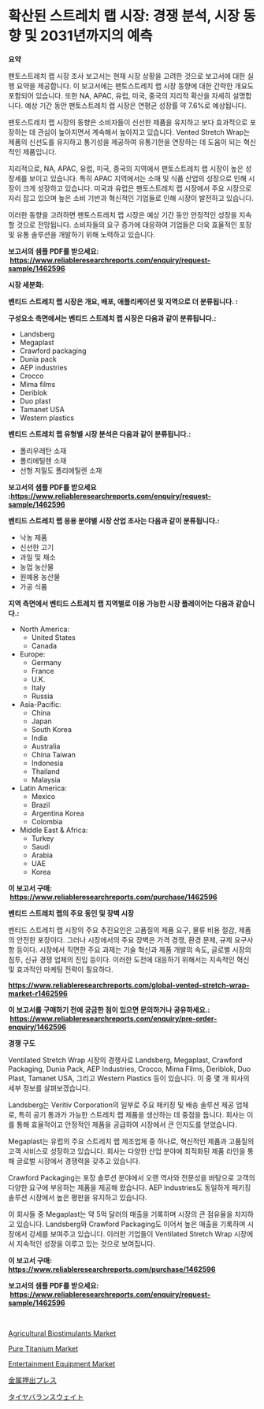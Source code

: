 <p><h1>확산된 스트레치 랩 시장: 경쟁 분석, 시장 동향 및 2031년까지의 예측</h1></p><p><strong>요약</strong></p>
<p><p>팬토스트레치 랩 시장 조사 보고서는 현재 시장 상황을 고려한 것으로 보고서에 대한 실행 요약을 제공합니다. 이 보고서에는 팬토스트레치 랩 시장 동향에 대한 간략한 개요도 포함되어 있습니다. 또한 NA, APAC, 유럽, 미국, 중국의 지리적 확산을 자세히 설명합니다. 예상 기간 동안 팬토스트레치 랩 시장은 연평균 성장률 약 7.6%로 예상됩니다. </p><p>팬토스트레치 랩 시장의 동향은 소비자들이 신선한 제품을 유지하고 보다 효과적으로 포장하는 데 관심이 높아지면서 계속해서 높아지고 있습니다. Vented Stretch Wrap는 제품의 신선도를 유지하고 통기성을 제공하여 유통기한을 연장하는 데 도움이 되는 혁신적인 제품입니다.</p><p>지리적으로, NA, APAC, 유럽, 미국, 중국의 지역에서 팬토스트레치 랩 시장이 높은 성장세를 보이고 있습니다. 특히 APAC 지역에서는 소매 및 식품 산업의 성장으로 인해 시장이 크게 성장하고 있습니다. 미국과 유럽은 팬토스트레치 랩 시장에서 주요 시장으로 자리 잡고 있으며 높은 소비 기반과 혁신적인 기업들로 인해 시장이 발전하고 있습니다.</p><p>이러한 동향을 고려하면 팬토스트레치 랩 시장은 예상 기간 동안 안정적인 성장을 지속할 것으로 전망됩니다. 소비자들의 요구 증가에 대응하여 기업들은 더욱 효율적인 포장 및 유통 솔루션을 개발하기 위해 노력하고 있습니다.</p></p>
<p><strong>보고서의 샘플 PDF를 받으세요: &nbsp;<a href="https://www.reliableresearchreports.com/enquiry/request-sample/1462596">https://www.reliableresearchreports.com/enquiry/request-sample/1462596</a></strong></p>
<p><strong>시장 세분화:</strong></p>
<p><strong> 벤티드 스트레치 랩 시장은 개요, 배포, 애플리케이션 및 지역으로 더 분류됩니다. :</strong></p>
<p><strong>구성요소 측면에서는 벤티드 스트레치 랩 시장은 다음과 같이 분류됩니다.:</strong></p>
<p><ul><li>Landsberg</li><li>Megaplast</li><li>Crawford packaging</li><li>Dunia pack</li><li>AEP industries</li><li>Crocco</li><li>Mima films</li><li>Deriblok</li><li>Duo plast</li><li>Tamanet USA</li><li>Western plastics</li></ul></p>
<p><strong> 벤티드 스트레치 랩 유형별 시장 분석은 다음과 같이 분류됩니다.:</strong></p>
<p><ul><li>폴리우레탄 소재</li><li>폴리에틸렌 소재</li><li>선형 저밀도 폴리에틸렌 소재</li></ul></p>
<p><strong>보고서의 샘플 PDF를 받으세요 :<a href="https://www.reliableresearchreports.com/enquiry/request-sample/1462596">https://www.reliableresearchreports.com/enquiry/request-sample/1462596</a></strong></p>
<p><strong> 벤티드 스트레치 랩 응용 분야별 시장 산업 조사는 다음과 같이 분류됩니다.:</strong></p>
<p><ul><li>낙농 제품</li><li>신선한 고기</li><li>과일 및 채소</li><li>농업 농산물</li><li>원예용 농산물</li><li>가공 식품</li></ul></p>
<p><strong>지역 측면에서 벤티드 스트레치 랩 지역별로 이용 가능한 시장 플레이어는 다음과 같습니다.:</strong></p>
<p><ul>
    <li>
        North America:
        <ul>
            <li>United States</li>
            <li>Canada</li>
        </ul>
    </li>
    <li>
        Europe:
        <ul>
            <li>Germany</li>
            <li>France</li>
            <li>U.K.</li>
            <li>Italy</li>
            <li>Russia</li>
        </ul>
    </li>
    <li>
        Asia-Pacific:
        <ul>
            <li>China</li>
            <li>Japan</li>
            <li>South Korea</li>
            <li>India</li>
            <li>Australia</li>
            <li>China Taiwan</li>
            <li>Indonesia</li>
            <li>Thailand</li>
            <li>Malaysia</li>
        </ul>
    </li>
    <li>
        Latin America:
        <ul>
            <li>Mexico</li>
            <li>Brazil</li>
            <li>Argentina Korea</li>
            <li>Colombia</li>
        </ul>
    </li>
    <li>
        Middle East & Africa:
        <ul>
            <li>Turkey</li>
            <li>Saudi</li>
            <li>Arabia</li>
            <li>UAE</li>
            <li>Korea</li>
        </ul>
    </li>
    </ul></p>
<p><strong>이 보고서 구매: &nbsp;<a href="https://www.reliableresearchreports.com/purchase/1462596">https://www.reliableresearchreports.com/purchase/1462596</a></strong></p>
<p><strong>벤티드 스트레치 랩의 주요 동인 및 장벽 시장</strong></p>
<p><p>벤티드 스트레치 랩 시장의 주요 추진요인은 고품질의 제품 요구, 물류 비용 절감, 제품의 안전한 포장이다. 그러나 시장에서의 주요 장벽은 가격 경쟁, 환경 문제, 규제 요구사항 등이다. 시장에서 직면한 주요 과제는 기술 혁신과 제품 개발의 속도, 글로벌 시장의 침투, 신규 경쟁 업체의 진입 등이다. 이러한 도전에 대응하기 위해서는 지속적인 혁신 및 효과적인 마케팅 전략이 필요하다.</p></p>
<p><strong><a href="https://www.reliableresearchreports.com/global-vented-stretch-wrap-market-r1462596">https://www.reliableresearchreports.com/global-vented-stretch-wrap-market-r1462596</a></strong></p>
<p><strong>이 보고서를 구매하기 전에 궁금한 점이 있으면 문의하거나 공유하세요.: &nbsp;<a href="https://www.reliableresearchreports.com/enquiry/pre-order-enquiry/1462596">https://www.reliableresearchreports.com/enquiry/pre-order-enquiry/1462596</a></strong></p>
<p><strong>경쟁 구도</strong></p>
<p><p>Ventilated Stretch Wrap 시장의 경쟁사로 Landsberg, Megaplast, Crawford Packaging, Dunia Pack, AEP Industries, Crocco, Mima Films, Deriblok, Duo Plast, Tamanet USA, 그리고 Western Plastics 등이 있습니다. 이 중 몇 개 회사의 세부 정보를 살펴보겠습니다.</p><p>Landsberg는 Veritiv Corporation의 일부로 주요 패키징 및 배송 솔루션 제공 업체로, 특히 공기 통과가 가능한 스트레치 랩 제품을 생산하는 데 중점을 둡니다. 회사는 이를 통해 효율적이고 안정적인 제품을 공급하여 시장에서 큰 인지도를 얻었습니다.</p><p>Megaplast는 유럽의 주요 스트레치 랩 제조업체 중 하나로, 혁신적인 제품과 고품질의 고객 서비스로 성장하고 있습니다. 회사는 다양한 산업 분야에 최적화된 제품 라인을 통해 글로벌 시장에서 경쟁력을 갖추고 있습니다.</p><p>Crawford Packaging는 포장 솔루션 분야에서 오랜 역사와 전문성을 바탕으로 고객의 다양한 요구에 부응하는 제품을 제공해 왔습니다. AEP Industries도 동일하게 패키징 솔루션 시장에서 높은 평판을 유지하고 있습니다.</p><p>이 회사들 중 Megaplast는 약 5억 달러의 매출을 기록하며 시장의 큰 점유율을 차지하고 있습니다. Landsberg와 Crawford Packaging도 이어서 높은 매출을 기록하며 시장에서 강세를 보여주고 있습니다. 이러한 기업들이 Ventilated Stretch Wrap 시장에서 지속적인 성장을 이루고 있는 것으로 보여집니다.</p></p>
<p><strong>이 보고서 구매: &nbsp; <a href="https://www.reliableresearchreports.com/purchase/1462596">https://www.reliableresearchreports.com/purchase/1462596</a></strong></p>
<p><strong>보고서의 샘플 PDF를 받으세요: &nbsp;<a href="https://www.reliableresearchreports.com/enquiry/request-sample/1462596">https://www.reliableresearchreports.com/enquiry/request-sample/1462596</a></strong><strong></strong></p>
<p>&nbsp;</p>
<p><p><a href="https://issuu.com/reportprime-2/docs/agricultural-biostimulants-market-size-2030.pptx">Agricultural Biostimulants Market</a></p><p><a href="https://issuu.com/reportprime-2/docs/pure-titanium-market-size-2030.pptx">Pure Titanium Market</a></p><p><a href="https://github.com/globismark/Market-Research-Report-List-2/blob/main/entertainment-equipment-market.md">Entertainment Equipment Market</a></p><p><a href="https://github.com/mcbeesbxa270/Market-Research-Report-List-1/blob/main/272370433276.md">金属押出プレス</a></p><p><a href="https://github.com/EmoryYundt1935/Market-Research-Report-List-1/blob/main/558296633277.md">タイヤバランスウェイト</a></p></p>